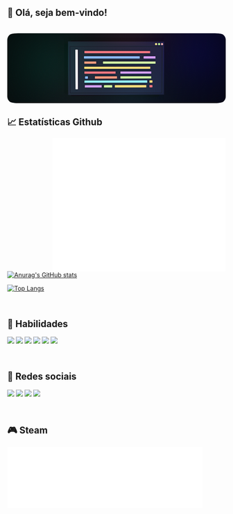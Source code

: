## 👋 Olá, seja bem-vindo!

<br>
<img align="center" alt="Will-HTML" style="border-radius:5%" src="https://github.com/willmayrink/willmayrink/blob/8eb261bff280fa7cecd1ec15e9bf008dc23fe041/image.png">

<br> 
    
  ## 📈 Estatísticas Github
  
  <img align="right" src="/github-metrics.svg" alt="Metrics" width="400">
  
  [![Anurag's GitHub stats](https://github-readme-stats.vercel.app/api?username=willmayrink&show_icons=true&theme=dark)](https://github.com/anuraghazra/github-readme-stats)
  
  
  
  [![Top Langs](https://github-readme-stats.vercel.app/api/top-langs/?username=willmayrink&show_icons=true&theme=dark)](https://github.com/anuraghazra/github-readme-stats)
  

<br>

## 💼 Habilidades
<img src="https://img.shields.io/badge/LookerStudio-BI-informational?style=flat&logo=Looker&logoColor=white&color=80ff00">  <img src="https://img.shields.io/badge/Java-Code-informational?style=flat&logo=Apache&logoColor=white&color=80ff00">  <img src="https://img.shields.io/badge/SQL-Code-informational?style=flat&logo=PostgreSQL&logoColor=white&color=80ff00">  <img src="https://img.shields.io/badge/SQL-Admin-informational?style=flat&logo=PostgreSQL&logoColor=white&color=80ff00"> <img src="https://img.shields.io/badge/HTML-Code-informational?style=flat&logo=HTML5&logoColor=white&color=80ff00">  <img src="https://img.shields.io/badge/CSS-Code-informational?style=flat&logo=CSS3&logoColor=white&color=80ff00">

<br>

## 👻 Redes sociais
<a href="https://github.com/willmayrink/willmayrink" ><img src="https://img.shields.io/badge/Github-Readme-informational?style=flat&logo=Github&logoColor=white&color=428bca"><a/> <a href="https://instagram.com/willmayrink" > <img src="https://img.shields.io/badge/Instagram-Perfil-informational?style=flat&logo=Instagram&logoColor=white&color=428bca"><a/> <a href="https://discordapp.com/user/iNK#0671"><img src="https://img.shields.io/badge/Discord-Perfil-informational?style=flat&logo=Discord&logoColor=white&color=428bca"><a/>   <a href="https://www.reddit.com/user/iNK6152"> <img src="https://img.shields.io/badge/Reddit-Usuário-informational?style=flat&logo=Reddit&logoColor=white&color=428bca"></a>

<br>

## 🎮 Steam

<img align="left" src="/metrics.plugin.steam.svg" alt="Metrics" width="450">
